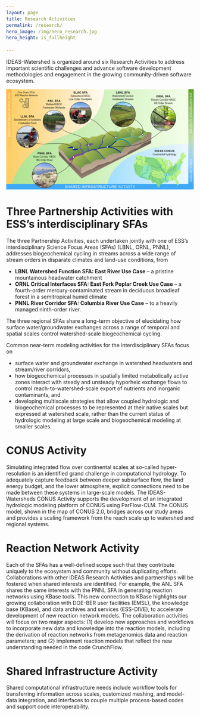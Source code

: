 ```yaml
---
layout: page
title: Research Activities
permalink: /research/
hero_image: /img/hero_research.jpg
hero_height: is_fullheight

---
```


IDEAS-Watershed is organized around six Research Activities to address important scientific challenges and advance software development methodologies and engagement in the growing community-driven software ecosystem.

<p align="center">
  <img width="800" src="/img/SBRSFA_testbeds.jpg">
</p>

# Three Partnership Activities with ESS’s interdisciplinary SFAs 
The three Partnership Activities, each undertaken jointly with one of ESS’s interdisciplinary Science Focus Areas (SFAs) (LBNL, ORNL, PNNL), addresses biogeochemical cycling in streams across a wide range of stream orders in disparate climates and land-use conditions, from

- **LBNL Watershed Function SFA: East River Use Case** – a pristine mountainous headwater catchment
- **ORNL Critical Interfaces SFA: East Fork Poplar Creek Use Case** – a fourth-order mercury-contaminated stream in deciduous broadleaf forest in a semitropical humid climate
- **PNNL River Corridor SFA: Columbia River Use Case** – to a heavily managed ninth-order river.

The three regional SFAs share a long-term objective of elucidating how surface water/groundwater exchanges across a range of temporal and spatial scales control watershed-scale biogeochemical cycling.

Common near-term modeling activities for the interdisciplinary SFAs focus on

- surface water and groundwater exchange in watershed headwaters and stream/river corridors,
- how biogeochemical processes in spatially limited metabolically active zones interact with steady and unsteady hyporheic exchange flows to control reach-to-watershed-scale export of nutrients and inorganic contaminants, and
- developing multiscale strategies that allow coupled hydrologic and biogeochemical processes to be represented at their native scales but expressed at watershed scale, rather than the current status of hydrologic modeling at large scale and biogeochemical modeling at smaller scales.

# CONUS Activity
Simulating integrated flow over continental scales at so-called hyper-resolution is an identified grand challenge in computational hydrology.  To adequately capture feedback between deeper subsurface flow, the land energy budget, and the lower atmosphere, explicit connections need to be made between these systems in large-scale models. The IDEAS-Watersheds CONUS Activity supports the development of an integrated hydrologic modeling platform of CONUS using ParFlow-CLM. The CONUS model, shown in the map of CONUS 2.0, bridges across our study areas and provides a scaling framework from the reach scale up to watershed and regional systems.

# Reaction Network Activity
Each of the SFAs has a well-defined scope such that they contribute uniquely to the ecosystem and community without duplicating efforts. Collaborations with other IDEAS Research Activities and partnerships will be fostered when shared interests are identified. For example, the ANL SFA shares the same interests with the PNNL SFA in generating reaction networks using KBase tools. This new connection to KBase highlights our growing collaboration with DOE-BER user facilities (EMSL), the knowledge base (KBase), and data archives and services (ESS-DIVE), to accelerate development of new reaction network models.  The collaboration activities will focus on two major aspects: (1) develop new approaches and workflows to incorporate new data and knowledge into the reaction models, including the derivation of reaction networks from metagenomics data and reaction parameters; and (2) implement reaction models that reflect the new understanding needed in the code CrunchFlow.

# Shared Infrastructure Activity
Shared computational infrastructure needs include workflow tools for transferring information across scales, customized meshing, and model-data integration, and interfaces to couple multiple process-based codes and support code interoperability.  


[IDEAS-Classic]: https://ideas-productivity.org/ideas-classic/
[IDEAS]: https://ideas-productivity.org/



